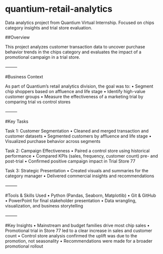 # quantium-retail-analytics
Data analytics project from Quantium Virtual Internship. Focused on chips category insights and trial store evaluation.

##Overview

This project analyzes customer transaction data to uncover purchase behavior trends in the chips category and evaluates the impact of a promotional campaign in a trial store.

⸻

#Business Context

As part of Quantium’s retail analytics division, the goal was to:
	•	Segment chip shoppers based on affluence and life stage
	•	Identify high-value customer groups
	•	Measure the effectiveness of a marketing trial by comparing trial vs control stores

⸻

#Key Tasks

Task 1: Customer Segmentation
	•	Cleaned and merged transaction and customer datasets
	•	Segmented customers by affluence and life stage
	•	Visualized purchase behavior across segments

Task 2: Campaign Effectiveness
	•	Paired a control store using historical performance
	•	Compared KPIs (sales, frequency, customer count) pre- and post-trial
	•	Confirmed positive campaign impact in Trial Store 77

Task 3: Strategic Presentation
	•	Created visuals and summaries for the category manager
	•	Delivered commercial insights and recommendations

⸻

#Tools & Skills Used
	•	Python (Pandas, Seaborn, Matplotlib)
	•	Git & GitHub
	•	PowerPoint for final stakeholder presentation
	•	Data wrangling, visualization, and business storytelling

⸻

#Key Insights
	•	Mainstream and budget families drive most chip sales
	•	Promotional trial in Store 77 led to a clear increase in sales and customer count
	•	Control store analysis confirmed the uplift was due to the promotion, not seasonality
	•	Recommendations were made for a broader promotional rollout
